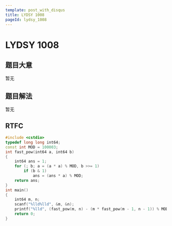 ```yaml
---
template: post_with_disqus
title: LYDSY 1008
pageId: lydsy_1008
---
```


# LYDSY 1008
<span id="poem"></span><script>$(function(){$.ajax('/api/poem?rnd='+Date.now()+Math.random()).done(function(data){$('#poem').text(data);});});</script>
## 题目大意
暂无

## 题目解法
暂无

## RTFC

```cpp
#include <cstdio>
typedef long long int64;
const int MOD = 100003;
int fast_pow(int64 a, int64 b)
{
    int64 ans = 1;
    for (; b; a = (a * a) % MOD, b >>= 1)
        if (b & 1)
            ans = (ans * a) % MOD;
    return ans;
}
int main()
{
    int64 m, n;
    scanf("%lld%lld", &m, &n);
    printf("%lld", (fast_pow(m, n) - (m * fast_pow(m - 1, n - 1)) % MOD + MOD) % MOD);
    return 0;
}
```
<div id="__comment"></div>
